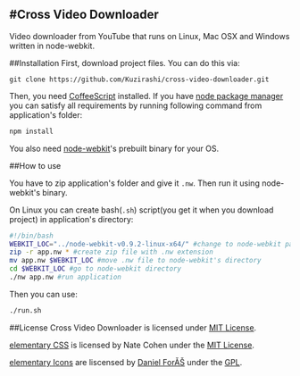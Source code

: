 #Cross Video Downloader
----
Video downloader from YouTube that runs on Linux, Mac OSX and Windows written in node-webkit.

##Installation
First, download project files. You can do this via:
~~~~ git
git clone https://github.com/Kuzirashi/cross-video-downloader.git
~~~~
Then, you need [CoffeeScript](https://github.com/jashkenas/coffee-script) installed. If you have [node package manager](https://github.com/npm/npm) you can satisfy all requirements by running following command from application's folder:
~~~~ bash
npm install
~~~~
You also need [node-webkit](https://github.com/rogerwang/node-webkit)'s prebuilt binary for your OS.

##How to use

You have to zip application's folder and give it `.nw`. Then run it using node-webkit's binary.

On Linux you can create bash(`.sh`) script(you get it when you download project) in application's directory:
~~~~ bash
#!/bin/bash
WEBKIT_LOC="../node-webkit-v0.9.2-linux-x64/" #change to node-webkit path
zip -r app.nw * #create zip file with .nw extension
mv app.nw $WEBKIT_LOC #move .nw file to node-webkit's directory
cd $WEBKIT_LOC #go to node-webkit directory
./nw app.nw #run application
~~~~

Then you can use:
~~~~ bash
./run.sh
~~~~

##License
Cross Video Downloader is licensed under [MIT License](https://github.com/Kuzirashi/cross-video-downloader/blob/master/LICENSE).

[elementary CSS](https://github.com/nateify/elementary-CSS/) is licensed by Nate Cohen under the [MIT License](http://opensource.org/licenses/MIT).

[elementary Icons](http://danrabbit.deviantart.com/art/elementary-Icons-65437279) are liscensed by [Daniel ForĂŠ](http://danrabbit.deviantart.com/) under the [GPL](http://www.gnu.org/licenses/gpl-3.0.txt).